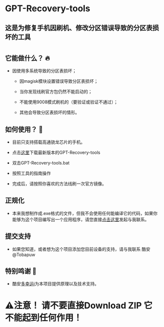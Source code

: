 # GPT-Recovery-tools
## 这是为修复手机因刷机、修改分区错误导致的分区表损坏的工具

 #
## 它能做什么？ 🔥

- 因使用多系统导致的分区表损坏；
  
  - 因magisk模块设置错误导致分区表损坏；
  
  - 当你发现线刷官方包仍然不能启动的；
  
  - 不能使用9008模式刷机的（要验证或验证不通过）；
  
  - 其他会导致分区表损坏的情形。
  
  
 ## 如何使用？ 🚀
 
- 目前只支持搭载高通骁龙芯片的手机。
  
- 点击[这里](https://github.com/Tobapuww/GPT-Recovery-tools/releases)下载最新版本的GPT-Recovery-tools
  
- 双击GPT-Recovery-tools.bat
  
- 按照工具的指南操作
  
- 完成后，请按照你喜欢的方法线刷一次官方镜像。
  
## 正规化
- 本来我想制作成.exe格式的文件，但我不会使用任何能编译它的代码，如果你能够为这个项目编写出一个应用程序，请您直接[点击这里](https://github.com/Tobapuww/GPT-Recovery-tools/issues)发起与我联系。

## 提交支持
- 如果您知道，或者想为这个项目添加您目前设备的支持，请与我联系 酷安@Tobapuw

## 特别鸣谢 🤝
- 酷安[多幸运i](http://www.coolapk.com/u/8160711)为本项目提供原理以及技术支持。

# ⚠️注意！ 请不要直接Download ZIP 它不能起到任何作用！
